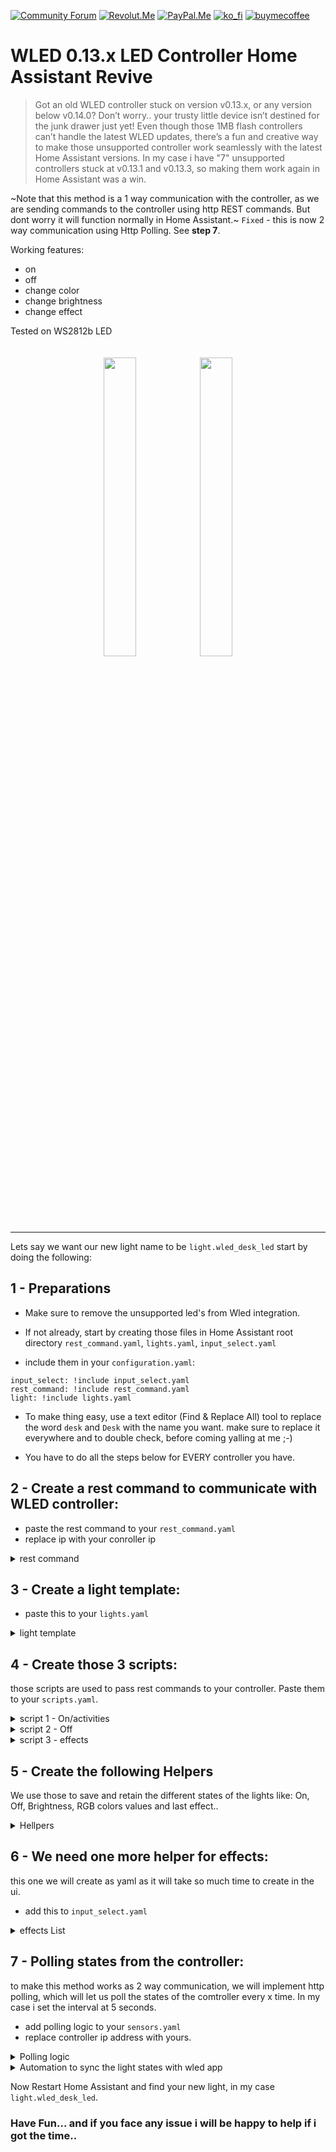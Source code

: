 [![Community Forum][community_forum_shield]][community_forum]<!-- anashost_support_badges_start -->
[![Revolut.Me][revolut_me_shield]][revolut_me]
[![PayPal.Me][paypal_me_shield]][paypal_me]
[![ko_fi][ko_fi_shield]][ko_fi_me]
[![buymecoffee][buy_me_coffee_shield]][buy_me_coffee_me]
<!-- anashost_support_badges_end -->
<!-- 
```diff
- text in red
+ text in green
! text in orange
# text in gray
@@ text in purple (and bold)@@
```
-->

# WLED 0.13.x LED Controller Home Assistant Revive
>Got an old WLED controller stuck on version v0.13.x, or any version below v0.14.0? Don’t worry.. your trusty little device isn’t destined for the junk drawer just yet! Even though those 1MB flash controllers can’t handle the latest WLED updates, there’s a fun and creative way to make those unsupported controller work seamlessly with the latest Home Assistant versions. In my case i have "7" unsupported controllers stuck at v0.13.1 and v0.13.3, so making them work again in Home Assistant was a win.

~Note that this method is a 1 way communication with the controller, as we are sending commands to the
controller using http REST commands. But dont worry it will function normally in Home Assistant.~
`Fixed` - this is now 2 way communication using Http Polling. See **step 7**.

Working features:
- on
- off
- change color
- change brightness
- change effect

Tested on WS2812b LED

<div style="text-align:center">
    <img src="https://github.com/user-attachments/assets/811b13db-88dd-43de-95dd-0ddf735c4bd6" style="display:inline-block; width:35%; max-width:150px; margin:20px auto;">
    <img src="https://github.com/user-attachments/assets/bb4305e1-7c9f-41f4-95dc-54f79120ef26" style="display:inline-block; width:35%; max-width:150px; margin:20px auto;">
</div>


<hr>

Lets say we want our new light name to be `light.wled_desk_led` start by doing the following:

## 1 - Preparations

- Make sure to remove the unsupported led's from Wled integration.

- If not already, start by creating those files in Home Assistant root directory
`rest_command.yaml`,  `lights.yaml`, `input_select.yaml`

- include them in your `configuration.yaml`:

```
input_select: !include input_select.yaml
rest_command: !include rest_command.yaml
light: !include lights.yaml
```

- To make thing easy, use a text editor (Find & Replace All) tool to replace the word `desk` and `Desk` with the name you want. make sure to replace it everywhere and to double check, before coming yalling at me ;-)

- You have to do all the steps below for EVERY controller you have.

## 2 - Create a rest command to communicate with WLED controller:

* paste the rest command to your `rest_command.yaml`
* replace ip with your conroller ip

<details>
  <summary>rest command</summary>
  
```
  wled_desk_led:
    url: "http://10.0.0.107/win&T={{ on }}&A={{ brightness }}&R={{ red }}&G={{ green }}&B={{ blue }}{% if effect is defined %}&FX={{ effect }}{% endif %}"
```
</details>
  
## 3 - Create a light template:

* paste this to your `lights.yaml`

<details>
  <summary>light template</summary>
  
```
  - platform: template
    lights:
      wled_desk_led:
        friendly_name: "WLED Desk LED"
        value_template: "{{ states('input_boolean.wled_desk_led_state') == 'on' }}"
        level_template: "{{ states('input_number.wled_desk_led_brightness') | int }}"
        effect_list_template: "{{ state_attr('input_select.wled_desk_led_effect', 'options') }}"
        effect_template: "{{ states('input_select.wled_desk_led_effect') }}"
        rgb_template: >
          ({{ states('input_number.wled_desk_led_red') | int }},
           {{ states('input_number.wled_desk_led_green') | int }},
           {{ states('input_number.wled_desk_led_blue') | int }})
        turn_on:
          service: script.wled_desk_led_active
          data:
            brightness: "{{ states('input_number.wled_desk_led_brightness') | int }}"
            red: "{{ states('input_number.wled_desk_led_red') | int }}"
            green: "{{ states('input_number.wled_desk_led_green') | int }}"
            blue: "{{ states('input_number.wled_desk_led_blue') | int }}"
        turn_off:
          service: script.wled_desk_led_off
          data:
            brightness: "{{ states('input_number.wled_desk_led_brightness') | int }}"
            red: "{{ states('input_number.wled_desk_led_red') | int }}"
            green: "{{ states('input_number.wled_desk_led_green') | int }}"
            blue: "{{ states('input_number.wled_desk_led_blue') | int }}"
        set_level:
          service: script.wled_desk_led_active
          data:
            brightness: "{{ brightness }}"
        set_rgb:
          service: script.wled_desk_led_active
          data:
            brightness: "{{ states('input_number.wled_desk_led_brightness') | int }}"
            red: "{{ r }}"
            green: "{{ g }}"
            blue: "{{ b }}"
        set_effect:
          service: script.wled_desk_led_effect
          data:
            effect: "{{ effect }}"
```
</details>

## 4 - Create those 3 scripts:
those scripts are used to pass rest commands to your controller. Paste them to your `scripts.yaml`.

<details>
  <summary>script 1 - On/activities</summary>
  
```
wled_desk_led_active:
  alias: wled desk led active
  sequence:
  - action: input_boolean.turn_on
    target:
      entity_id:
      - input_boolean.wled_desk_led_state
    data: {}
    enabled: true
  - data:
      entity_id: input_number.wled_desk_led_brightness
      value: '{{ brightness | default(states(''input_number.wled_desk_led_brightness'')
        | int) }}'
    action: input_number.set_value
    enabled: true
  - data:
      entity_id: input_number.wled_desk_led_red
      value: '{{ red | default(states(''input_number.wled_desk_led_red'') | int) }}'
    action: input_number.set_value
    enabled: true
  - data:
      entity_id: input_number.wled_desk_led_green
      value: '{{ green | default(states(''input_number.wled_desk_led_green'') | int)
        }}'
    action: input_number.set_value
    enabled: true
  - data:
      entity_id: input_number.wled_desk_led_blue
      value: '{{ blue | default(states(''input_number.wled_desk_led_blue'') | int)
        }}'
    action: input_number.set_value
    enabled: true
  - data:
      'on': '{{ ''1'' if brightness | int > 0 else ''0'' }}'
      brightness: '{{ brightness | default(states(''input_number.wled_desk_led_brightness'')
        | int) }}'
      red: '{{ red | default(states(''input_number.wled_desk_led_red'') | int) }}'
      green: '{{ green | default(states(''input_number.wled_desk_led_green'') | int)
        }}'
      blue: '{{ blue | default(states(''input_number.wled_desk_led_blue'') | int)
        }}'
    action: rest_command.wled_desk_led
    enabled: true
  description: ''
```

</details>

<details>
  <summary>script 2 - Off</summary>
  
```
wled_desk_led_off:
  alias: Wled desk led off
  sequence:
  - action: rest_command.wled_desk_led
    data:
      'on': 0
      brightness: '{{ brightness | default(states(''input_number.wled_desk_led_brightness'')
        | int) }}'
      red: '{{ red | default(states(''input_number.wled_desk_led_red'') | int) }}'
      green: '{{ green | default(states(''input_number.wled_desk_led_green'') | int)
        }}'
      blue: '{{ blue | default(states(''input_number.wled_desk_led_blue'') | int)
        }}'
  - action: input_boolean.turn_off
    metadata: {}
    data: {}
    target:
      entity_id: input_boolean.wled_desk_led_state
  description: Control WLED on the desk led
```

</details>

<details>
  <summary>script 3 - effects</summary>
  
```
wled_desk_led_effect:
  alias: wled desk led effect
  sequence:
  - data:
      entity_id: input_select.wled_desk_led_effect
      option: '{{ effect }}'
    action: input_select.select_option
  - data:
      'on': 1
      brightness: '{{ states(''input_number.wled_desk_led_brightness'') | int }}'
      red: '{{ states(''input_number.wled_desk_led_red'') | int }}'
      green: '{{ states(''input_number.wled_desk_led_green'') | int }}'
      blue: '{{ states(''input_number.wled_desk_led_blue'') | int }}'
      effect: '{% set effect = states(''input_select.wled_desk_led_effect'') %} {%
        if effect == ''Solid'' %}0 {% elif effect == ''Blink'' %}1 {% elif effect
        == ''Breathe'' %}2 {% elif effect == ''Wipe'' %}3 {% elif effect == ''Wipe
        Random'' %}4 {% elif effect == ''Random Colors'' %}5 {% elif effect == ''Sweep''
        %}6 {% elif effect == ''Dynamic'' %}7 {% elif effect == ''Colorloop'' %}8
        {% elif effect == ''Rainbow'' %}9 {% elif effect == ''Scan'' %}10 {% elif
        effect == ''Scan Dual'' %}11 {% elif effect == ''Fade'' %}12 {% elif effect
        == ''Theater'' %}13 {% elif effect == ''Theater Rainbow'' %}14 {% elif effect
        == ''Running'' %}15 {% elif effect == ''Saw'' %}16 {% elif effect == ''Twinkle''
        %}17 {% elif effect == ''Dissolve'' %}18 {% elif effect == ''Dissolve Rnd''
        %}19 {% elif effect == ''Sparkle'' %}20 {% elif effect == ''Sparkle Dark''
        %}21 {% elif effect == ''Sparkle+'' %}22 {% elif effect == ''Strobe'' %}23
        {% elif effect == ''Strobe Rainbow'' %}24 {% elif effect == ''Strobe Mega''
        %}25 {% elif effect == ''Blink Rainbow'' %}26 {% elif effect == ''Android''
        %}27 {% elif effect == ''Chase'' %}28 {% elif effect == ''Chase Random'' %}29
        {% elif effect == ''Chase Rainbow'' %}30 {% elif effect == ''Chase Flash''
        %}31 {% elif effect == ''Chase Flash Rnd'' %}32 {% elif effect == ''Rainbow
        Runner'' %}33 {% elif effect == ''Colorful'' %}34 {% elif effect == ''Traffic
        Light'' %}35 {% elif effect == ''Sweep Random'' %}36 {% elif effect == ''Chase
        2'' %}37 {% elif effect == ''Aurora'' %}38 {% elif effect == ''Stream'' %}39
        {% elif effect == ''Scanner'' %}40 {% elif effect == ''Lighthouse'' %}41 {%
        elif effect == ''Fireworks'' %}42 {% elif effect == ''Rain'' %}43 {% elif
        effect == ''Tetrix'' %}44 {% elif effect == ''Fire Flicker'' %}45 {% elif
        effect == ''Gradient'' %}46 {% elif effect == ''Loading'' %}47 {% elif effect
        == ''Rolling Balls'' %}48 {% elif effect == ''Fairy'' %}49 {% elif effect
        == ''Two Dots'' %}50 {% elif effect == ''Fairytwinkle'' %}51 {% elif effect
        == ''Running Dual'' %}52 {% elif effect == ''Chase 3'' %}53 {% elif effect
        == ''Tri Wipe'' %}54 {% elif effect == ''Tri Fade'' %}55 {% elif effect ==
        ''Lightning'' %}56 {% elif effect == ''ICU'' %}57 {% elif effect == ''Multi
        Comet'' %}58 {% elif effect == ''Scanner Dual'' %}59 {% elif effect == ''Stream
        2'' %}60 {% elif effect == ''Oscillate'' %}61 {% elif effect == ''Pride 2015''
        %}62 {% elif effect == ''Juggle'' %}63 {% elif effect == ''Palette'' %}64
        {% elif effect == ''Fire 2012'' %}65 {% elif effect == ''Colorwaves'' %}66
        {% elif effect == ''Bpm'' %}67 {% elif effect == ''Fill Noise'' %}68 {% elif
        effect == ''Noise 1'' %}69 {% elif effect == ''Noise 2'' %}70 {% elif effect
        == ''Noise 3'' %}71 {% elif effect == ''Noise 4'' %}72 {% elif effect == ''Colortwinkles''
        %}73 {% elif effect == ''Lake'' %}74 {% elif effect == ''Meteor'' %}75 {%
        elif effect == ''Meteor Smooth'' %}76 {% elif effect == ''Railway'' %}77 {%
        elif effect == ''Ripple'' %}78 {% elif effect == ''Twinklefox'' %}79 {% elif
        effect == ''Twinklecat'' %}80 {% elif effect == ''Halloween Eyes'' %}81 {%
        elif effect == ''Solid Pattern'' %}82 {% elif effect == ''Solid Pattern Tri''
        %}83 {% elif effect == ''Spots'' %}84 {% elif effect == ''Spots Fade'' %}85
        {% elif effect == ''Glitter'' %}86 {% elif effect == ''Candle'' %}87 {% elif
        effect == ''Fireworks Starburst'' %}88 {% elif effect == ''Fireworks 1D''
        %}89 {% elif effect == ''Bouncing Balls'' %}90 {% elif effect == ''Sinelon''
        %}91 {% elif effect == ''Sinelon Dual'' %}92 {% elif effect == ''Sinelon Rainbow''
        %}93 {% elif effect == ''Popcorn'' %}94 {% elif effect == ''Drip'' %}95 {%
        elif effect == ''Plasma'' %}96 {% elif effect == ''Percent'' %}97 {% elif
        effect == ''Ripple Rainbow'' %}98 {% elif effect == ''Heartbeat'' %}99 {%
        elif effect == ''Pacifica'' %}100 {% elif effect == ''Candle Multi'' %}101
        {% elif effect == ''Solid Glitter'' %}102 {% elif effect == ''Sunrise'' %}103
        {% elif effect == ''Phased'' %}104 {% elif effect == ''Twinkleup'' %}105 {%
        elif effect == ''Noise Pal'' %}106 {% elif effect == ''Sine'' %}107 {% elif
        effect == ''Phased Noise'' %}108 {% elif effect == ''Flow'' %}109 {% elif
        effect == ''Chunchun'' %}110 {% elif effect == ''Dancing Shadows'' %}111 {%
        elif effect == ''Washing Machine'' %}112 {% elif effect == ''Rotozoomer''
        %}113 {% elif effect == ''Blends'' %}114 {% elif effect == ''TV Simulator''
        %}115 {% elif effect == ''Dynamic Smooth'' %}116 {% elif effect == ''Spaceships''
        %}117 {% elif effect == ''Crazy Bees'' %}118 {% elif effect == ''Ghost Rider''
        %}119 {% elif effect == ''Blobs'' %}120 {% elif effect == ''Scrolling Text''
        %}121 {% elif effect == ''Drift Rose'' %}122 {% elif effect == ''Distortion
        Waves'' %}123 {% elif effect == ''Soap'' %}124 {% elif effect == ''Octopus''
        %}125 {% elif effect == ''Waving Cell'' %}126 {% elif effect == ''Pixels''
        %}127 {% elif effect == ''Pixelwave'' %}128 {% elif effect == ''Juggles''
        %}129 {% elif effect == ''Matripix'' %}130 {% elif effect == ''Gravimeter''
        %}131 {% elif effect == ''Plasmoid'' %}132 {% elif effect == ''Puddles'' %}133
        {% elif effect == ''Midnoise'' %}134 {% elif effect == ''Noisemeter'' %}135
        {% elif effect == ''Freqwave'' %}136 {% elif effect == ''Freqmatrix'' %}137
        {% elif effect == ''GEQ'' %}138 {% elif effect == ''Waterfall'' %}139 {% elif
        effect == ''Freqpixels'' %}140 {% elif effect == ''Noisefire'' %}141 {% elif
        effect == ''Puddlepeak'' %}142 {% elif effect == ''Noisemove'' %}143 {% elif
        effect == ''Noise2D'' %}144 {% elif effect == ''Perlin Move'' %}145 {% elif
        effect == ''Ripple Peak'' %}146 {% elif effect == ''Firenoise'' %}147 {% elif
        effect == ''Squared Swirl'' %}148 {% elif effect == ''DNA'' %}149 {% elif
        effect == ''Matrix'' %}150 {% elif effect == ''Metaballs'' %}151 {% elif effect
        == ''Freqmap'' %}152 {% elif effect == ''Gravcenter'' %}153 {% elif effect
        == ''Gravcentric'' %}154 {% elif effect == ''Gravfreq'' %}155 {% elif effect
        == ''DJ Light'' %}156 {% elif effect == ''Funky Plank'' %}157 {% elif effect
        == ''Pulser'' %}158 {% elif effect == ''Blurz'' %}159 {% elif effect == ''Drift''
        %}160 {% elif effect == ''Waverly'' %}161 {% elif effect == ''Sun Radiation''
        %}162 {% elif effect == ''Colored Bursts'' %}163 {% elif effect == ''Julia''
        %}164 {% elif effect == ''Game Of Life'' %}165 {% elif effect == ''Tartan''
        %}166 {% elif effect == ''Polar Lights'' %}167 {% elif effect == ''Swirl''
        %}168 {% elif effect == ''Lissajous'' %}169 {% elif effect == ''Frizzles''
        %}170 {% elif effect == ''Plasma Ball'' %}171 {% elif effect == ''Flow Stripe''
        %}172 {% elif effect == ''Hiphotic'' %}173 {% elif effect == ''Sindots'' %}174
        {% elif effect == ''DNA Spiral'' %}175 {% elif effect == ''Black Hole'' %}176
        {% elif effect == ''Wavesins'' %}177 {% elif effect == ''Rocktaves'' %}178
        {% elif effect == ''Akemi'' %}179 {% else %}0 {% endif %}

        '
    action: rest_command.wled_desk_led
  description: ''
```

</details>

## 5 - Create the following Helpers
We use those to save and retain the different states of the lights like: On, Off, Brightness, RGB colors values and last effect..

<details>
  <summary>Hellpers</summary>
  
```
input_boolean:
  wled_desk_led_state:
    name: WLED Desk Led State

input_number:
  wled_desk_led_brightness:
    name: WLED Desk Led Brightness
    min: 0
    max: 255
    step: 1

  wled_desk_led_red:
    name: WLED Desk Led Red
    min: 0
    max: 255
    step: 1

  wled_desk_led_green:
    name: WLED Desk Led Green
    min: 0
    max: 255
    step: 1

  wled_desk_led_blue:
    name: WLED Desk Led Blue
    min: 0
    max: 255
    step: 1

```

</details>

## 6 - We need one more helper for effects:
this one we will create as yaml as it will take so much time to create in the ui.

* add this to `input_select.yaml`

<details>
  <summary>effects List</summary>
  
```
  wled_desk_led_effect:
    name: "WLED Desk Led Effect"
    options:
      - Solid
      - Blink
      - Breathe
      - Wipe
      - Wipe Random
      - Random Colors
      - Sweep
      - Dynamic
      - Colorloop
      - Rainbow
      - Scan
      - Scan Dual
      - Fade
      - Theater
      - Theater Rainbow
      - Running
      - Saw
      - Twinkle
      - Dissolve
      - Dissolve Rnd
      - Sparkle
      - Sparkle Dark
      - Sparkle+
      - Strobe
      - Strobe Rainbow
      - Strobe Mega
      - Blink Rainbow
      - Android
      - Chase
      - Chase Random
      - Chase Rainbow
      - Chase Flash
      - Chase Flash Rnd
      - Rainbow Runner
      - Colorful
      - Traffic Light
      - Sweep Random
      - Chase 2
      - Aurora
      - Stream
      - Scanner
      - Lighthouse
      - Fireworks
      - Rain
      - Tetrix
      - Fire Flicker
      - Gradient
      - Loading
      - Rolling Balls
      - Fairy
      - Two Dots
      - Fairytwinkle
      - Running Dual
      - Chase 3
      - Tri Wipe
      - Tri Fade
      - Lightning
      - ICU
      - Multi Comet
      - Scanner Dual
      - Stream 2
      - Oscillate
      - Pride 2015
      - Juggle
      - Palette
      - Fire 2012
      - Colorwaves
      - Bpm
      - Fill Noise
      - Noise 1
      - Noise 2
      - Noise 3
      - Noise 4
      - Colortwinkles
      - Lake
      - Meteor
      - Meteor Smooth
      - Railway
      - Ripple
      - Twinklefox
      - Twinklecat
      - Halloween Eyes
      - Solid Pattern
      - Solid Pattern Tri
      - Spots
      - Spots Fade
      - Glitter
      - Candle
      - Fireworks Starburst
      - Fireworks 1D
      - Bouncing Balls
      - Sinelon
      - Sinelon Dual
      - Sinelon Rainbow
      - Popcorn
      - Drip
      - Plasma
      - Percent
      - Ripple Rainbow
      - Heartbeat
      - Pacifica
      - Candle Multi
      - Solid Glitter
      - Sunrise
      - Phased
      - Twinkleup
      - Noise Pal
      - Sine
      - Phased Noise
      - Flow
      - Chunchun
      - Dancing Shadows
      - Washing Machine
      - Rotozoomer
      - Blends
      - TV Simulator
      - Dynamic Smooth
      - Spaceships
      - Crazy Bees
      - Ghost Rider
      - Blobs
      - Scrolling Text
      - Drift Rose
      - Distortion Waves
      - Soap
      - Octopus
      - Waving Cell
      - Pixels
      - Pixelwave
      - Juggles
      - Matripix
      - Gravimeter
      - Plasmoid
      - Puddles
      - Midnoise
      - Noisemeter
      - Freqwave
      - Freqmatrix
      - GEQ
      - Waterfall
      - Freqpixels
      - Noisefire
      - Puddlepeak
      - Noisemove
      - Noise2D
      - Perlin Move
      - Ripple Peak
      - Firenoise
      - Squared Swirl
      - DNA
      - Matrix
      - Metaballs
      - Freqmap
      - Gravcenter
      - Gravcentric
      - Gravfreq
      - DJ Light
      - Funky Plank
      - Pulser
      - Blurz
      - Drift
      - Waverly
      - Sun Radiation
      - Colored Bursts
      - Julia
      - Game Of Life
      - Tartan
      - Polar Lights
      - Swirl
      - Lissajous
      - Frizzles
      - Plasma Ball
      - Flow Stripe
      - Hiphotic
      - Sindots
      - DNA Spiral
      - Black Hole
      - Wavesins
      - Rocktaves
      - Akemi
    initial: Solid
    icon: mdi:palette

```
</details>

## 7 - Polling states from the controller:
to make this method works as 2 way communication, we will implement http polling, which will let us poll the states of the comtroller every x time. In my case i set the interval at 5 seconds.

* add polling logic to your `sensors.yaml`
* replace controller ip address with yours.

<details>
  <summary>Polling logic</summary>
  
```
  - platform: rest
    name: "WLED Desk Poll"
    resource: "http://10.0.0.107/json/state"
    scan_interval: 5
    json_attributes:
      - on
      - bri
      - seg
    value_template: "{{ value_json.on }}"

  - platform: template
    sensors:
      wled_desk_poll_brightness:
        friendly_name: "WLED Desk Poll Brightness"
        value_template: "{{ state_attr('sensor.wled_desk_poll', 'bri') }}"
      
      wled_desk_poll_red:
        friendly_name: "WLED Desk Poll Red"
        value_template: "{{ state_attr('sensor.wled_desk_poll', 'seg')[0].col[0][0] }}"
      
      wled_desk_poll_green:
        friendly_name: "WLED Desk Poll Green"
        value_template: "{{ state_attr('sensor.wled_desk_poll', 'seg')[0].col[0][1] }}"
      
      wled_desk_poll_blue:
        friendly_name: "WLED Desk Poll Blue"
        value_template: "{{ state_attr('sensor.wled_desk_poll', 'seg')[0].col[0][2] }}"

      wled_desk_poll_current_effect:
        friendly_name: "WLED Desk Poll Current Effect"
        value_template: >
            {% set effects = [
              "Solid", "Blink", "Breathe", "Wipe", "Wipe Random", "Random Colors",
              "Sweep", "Dynamic", "Colorloop", "Rainbow", "Scan", "Scan Dual",
              "Fade", "Theater", "Theater Rainbow", "Running", "Saw", "Twinkle",
              "Dissolve", "Dissolve Rnd", "Sparkle", "Sparkle Dark", "Sparkle+",
              "Strobe", "Strobe Rainbow", "Strobe Mega", "Blink Rainbow",
              "Android", "Chase", "Chase Random", "Chase Rainbow", "Chase Flash",
              "Chase Flash Rnd", "Rainbow Runner", "Colorful", "Traffic Light",
              "Sweep Random", "Chase 2", "Aurora", "Stream", "Scanner", "Lighthouse",
              "Fireworks", "Rain", "Tetrix", "Fire Flicker", "Gradient", "Loading",
              "Rolling Balls", "Fairy", "Two Dots", "Fairytwinkle", "Running Dual",
              "Chase 3", "Tri Wipe", "Tri Fade", "Lightning", "ICU", "Multi Comet",
              "Scanner Dual", "Stream 2", "Oscillate", "Pride 2015", "Juggle",
              "Palette", "Fire 2012", "Colorwaves", "Bpm", "Fill Noise", "Noise 1",
              "Noise 2", "Noise 3", "Noise 4", "Colortwinkles", "Lake", "Meteor",
              "Meteor Smooth", "Railway", "Ripple", "Twinklefox", "Twinklecat",
              "Halloween Eyes", "Solid Pattern", "Solid Pattern Tri", "Spots",
              "Spots Fade", "Glitter", "Candle", "Fireworks Starburst",
              "Fireworks 1D", "Bouncing Balls", "Sinelon", "Sinelon Dual",
              "Sinelon Rainbow", "Popcorn", "Drip", "Plasma", "Percent",
              "Ripple Rainbow", "Heartbeat", "Pacifica", "Candle Multi",
              "Solid Glitter", "Sunrise", "Phased", "Twinkleup", "Noise Pal",
              "Sine", "Phased Noise", "Flow", "Chunchun", "Dancing Shadows",
              "Washing Machine", "Rotozoomer", "Blends", "TV Simulator",
              "Dynamic Smooth", "Spaceships", "Crazy Bees", "Ghost Rider", "Blobs",
              "Scrolling Text", "Drift Rose", "Distortion Waves", "Soap", "Octopus",
              "Waving Cell", "Pixels", "Pixelwave", "Juggles", "Matripix", "Gravimeter",
              "Plasmoid", "Puddles", "Midnoise", "Noisemeter", "Freqwave", "Freqmatrix",
              "GEQ", "Waterfall", "Freqpixels", "Noisefire", "Puddlepeak", "Noisemove",
              "Noise2D", "Perlin Move", "Ripple Peak", "Firenoise", "Squared Swirl",
              "DNA", "Matrix", "Metaballs", "Freqmap", "Gravcenter", "Gravcentric",
              "Gravfreq", "DJ Light", "Funky Plank", "Pulser", "Blurz", "Drift",
              "Waverly", "Sun Radiation", "Colored Bursts", "Julia", "Game Of Life",
              "Tartan", "Polar Lights", "Swirl", "Lissajous", "Frizzles", "Plasma Ball",
              "Flow Stripe", "Hiphotic", "Sindots", "DNA Spiral", "Black Hole",
              "Wavesins", "Rocktaves", "Akemi"
            ] %}
            {% set effect_id = state_attr('sensor.wled_desk_poll', 'seg')[0].fx %}
            {% if effect_id < effects | length %}
              {{ effects[effect_id] }}
            {% else %}
              "Solid"
            {% endif %}
```
</details>

<details>
  <summary>Automation to sync the light states with wled app</summary>
  
```
alias: WLED Desk Poll From App
description: ""
triggers:
  - entity_id:
      - sensor.wled_desk_poll
      - sensor.wled_desk_poll_brightness
      - sensor.wled_desk_poll_red
      - sensor.wled_desk_poll_green
      - sensor.wled_desk_poll_blue
      - sensor.wled_desk_poll_current_effect
    trigger: state
actions:
  - choose:
      - conditions:
          - condition: template
            value_template: "{{ is_state('sensor.wled_desk_poll', 'True') }}"
        sequence:
          - target:
              entity_id: input_boolean.wled_desk_led_state
            action: input_boolean.turn_on
            data: {}
      - conditions:
          - condition: template
            value_template: "{{ is_state('sensor.wled_desk_poll', 'False') }}"
        sequence:
          - target:
              entity_id: input_boolean.wled_desk_led_state
            action: input_boolean.turn_off
            data: {}
  - target:
      entity_id: input_number.wled_desk_led_brightness
    data:
      value: "{{ states('sensor.wled_desk_poll_brightness') | int }}"
    action: input_number.set_value
    enabled: true
  - target:
      entity_id: input_number.wled_desk_led_red
    data:
      value: "{{ states('sensor.wled_desk_poll_red') | int }}"
    action: input_number.set_value
  - target:
      entity_id: input_number.wled_desk_led_green
    data:
      value: "{{ states('sensor.wled_desk_poll_green') | int }}"
    action: input_number.set_value
  - target:
      entity_id: input_number.wled_desk_led_blue
    data:
      value: "{{ states('sensor.wled_desk_poll_blue') | int }}"
    action: input_number.set_value
  - target:
      entity_id: input_select.wled_desk_led_effect
    data:
      option: "{{ states('sensor.wled_desk_poll_current_effect') }}"
    action: input_select.select_option

```
</details>

Now Restart Home Assistant and find your new light, in my case `light.wled_desk_led`.

### Have Fun... and if you face any issue i will be happy to help if i got the time..

[latest_release]: https://github.com/Anashost/MY-HA-DASH/releases/latest

[releases_shield]: https://img.shields.io/github/release/Anashost/MY-HA-DASH.svg?style=popout

[releases]: https://github.com/Anashost/MY-HA-DASH/releases

[downloads_total_shield]: https://img.shields.io/github/downloads/Anashost/MY-HA-DASH/total

[community_forum_shield]: 
https://img.shields.io/badge/Fourms-23cede?style=for-the-badge&logo=HomeAssistant&logoColor=white

[community_forum]: https://community.home-assistant.io/t/wled-0-13-x-led-controller-home-assistant-revive/812940

[paypal_me_shield]: https://img.shields.io/badge/PayPal-00457C?style=for-the-badge&logo=paypal&logoColor=white

[paypal_me]: https://paypal.me/anasboxsupport

[revolut_me_shield]:
https://img.shields.io/badge/revolut-FFFFFF?style=for-the-badge&logo=revolut&logoColor=black

[revolut_me]: https://revolut.me/anas4e

[ko_fi_shield]: https://img.shields.io/badge/Ko--fi-F16061?style=for-the-badge&logo=ko-fi&logoColor=white

[ko_fi_me]: https://ko-fi.com/anasbox

[buy_me_coffee_shield]: 
https://img.shields.io/badge/Buy%20Me%20Coffee-ffdd00?style=for-the-badge&logo=buy-me-a-coffee&logoColor=black

[buy_me_coffee_me]: https://www.buymeacoffee.com/anasbox
